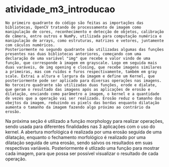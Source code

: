 # atividade_m3_introducao

	No primeiro quadrante do código são feitas as importações das bibliotecas, OpenCV tratando de processamento de imagem como manipulação de cores, reconhecimento e detecção de objetos, calibração de câmera, entre outros e NumPy, utilizada para computação numérica e manipulação de arrays, como estruturas, matrizes e vetores, juntamente com cáculos numéricos.
	Posteriormente no segundo quadrante são utilizadas algumas das funções presentes nas duas bibliotecas anteriores, começando com uma declaração de uma variável "img" que recebe o valor vindo de uma função, que corresponde à imagem em grayscale. Logo em seguida mais duas varáveis, de img opening e closing, que recebe imagens similares a primeiras, mas com ruídos e furos respectivamente, também em gray scale. Extrai a altura e largura da imagem e define um Kernel, que posteriormente pode ser aplicado para diversas operações nas imagens.
	No terceiro quadrante são utilizadas duas funções, erode e dialate, que geram o resultado das imagens após as aplicações de erosão e dilatação, enviando como parâmetro a imagem, o kernel e a quantidade de vezes que a operação vai ser realizado. Erosão reduz o tamanho dos obejtos da imagem, reduzindo os pixels das bordas enquanto dilatação aumenta o tamanho da imagem fazendo algo próximo ao contrário da erosão.
 Na próxima seção é utilizado a função morphology para realizar operações, sendo usada para diferentes finalidades nas 3 aplicações com o uso do kernel. A abertura morfológica é realizada por uma erosão seguida de uma dilatação, enquanto o fechamento morfológico é realizado por uma dilatação seguida de uma erosão, sendo salvos os resultados em suas respectivas variáveis. Posteriormente é utlizado uma função para mostrar cada imagem, para que possa ser possível visualizar o resultado de cada operação.
